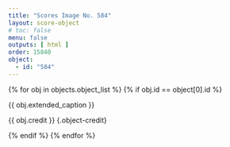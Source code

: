 ```yaml
---
title: "Scores Image No. 584"
layout: score-object
# toc: false
menu: false
outputs: [ html ]
order: 15840
object:
  - id: "584"
---
```


{% for obj in objects.object_list %}
{% if obj.id == object[0].id %}

{{ obj.extended_caption }}

{{ obj.credit }} {.object-credit}

{% endif %}
{% endfor %}
